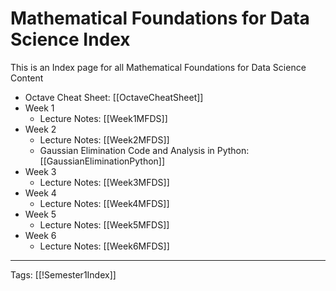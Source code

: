 # Mathematical Foundations for Data Science Index

This is an Index page for all Mathematical Foundations for Data Science Content

- Octave Cheat Sheet: [[OctaveCheatSheet]]
- Week 1
	- Lecture Notes: [[Week1MFDS]]
- Week 2
	- Lecture Notes: [[Week2MFDS]]
	- Gaussian Elimination Code and Analysis in Python: [[GaussianEliminationPython]]
- Week 3
	- Lecture Notes: [[Week3MFDS]]
- Week 4
	- Lecture Notes: [[Week4MFDS]]
- Week 5
	- Lecture Notes: [[Week5MFDS]]
- Week 6
	- Lecture Notes: [[Week6MFDS]]


---
Tags: [[!Semester1Index]]